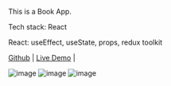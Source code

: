 This is a Book App.

Tech stack: React

React: useEffect, useState, props, redux toolkit

[Github](https://github.com/JamieChen007/Book_App_React) | [Live Demo](https://jamiebookappreact.netlify.app/) |

![image](https://github.com/JamieChen007/Book_App_React/assets/107536976/9dc008b3-0bfa-415d-99f1-b991cbab9801)
![image](https://github.com/JamieChen007/Book_App_React/assets/107536976/6fb0a4d6-9125-4c0f-bafb-bec3223f8660)
![image](https://github.com/JamieChen007/Book_App_React/assets/107536976/978d0ab5-9669-4f09-91cd-fb0e646cffac)
